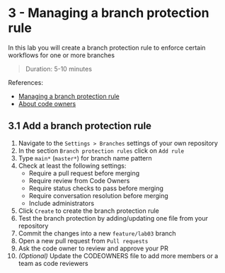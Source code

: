 # 3 - Managing a branch protection rule
In this lab you will create a branch protection rule to enforce certain workflows for one or more branches
> Duration: 5-10 minutes

References:
- [Managing a branch protection rule](https://docs.github.com/en/repositories/configuring-branches-and-merges-in-your-repository/defining-the-mergeability-of-pull-requests/managing-a-branch-protection-rule)
- [About code owners](https://docs.github.com/en/repositories/managing-your-repositorys-settings-and-features/customizing-your-repository/about-code-owners)

## 3.1 Add a branch protection rule

1. Navigate to the `Settings > Branches` settings of your own repository
2. In the section `Branch protection rules` click on `Add rule`
3. Type `main*` (`master*`) for branch name pattern
4. Check at least the following settings:
    - Require a pull request before merging
    - Require review from Code Owners
    - Require status checks to pass before merging
    - Require conversation resolution before merging
    - Include administrators
5. Click `Create` to create the branch protection rule
6. Test the branch protection by adding/updating one file from your repository
7. Commit the changes into a new `feature/lab03` branch 
8. Open a new pull request from `Pull requests`
9. Ask the code owner to review and approve your PR
10. _(Optional)_ Update the CODEOWNERS file to add more members or a team as code reviewers
